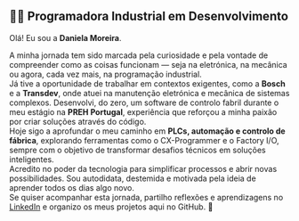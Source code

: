 ## 👩‍💻 Programadora Industrial em Desenvolvimento

Olá! Eu sou a **Daniela Moreira**.

A minha jornada tem sido marcada pela curiosidade e pela vontade de compreender como as coisas funcionam — seja na eletrónica, na mecânica ou agora, cada vez mais, na programação industrial.  
Já tive a oportunidade de trabalhar em contextos exigentes, como a **Bosch** e a **Transdev**, onde atuei na manutenção eletrónica e mecânica de sistemas complexos. 
Desenvolvi, do zero, um software de controlo fabril durante o meu estágio na **PREH Portugal**, experiência que reforçou a minha paixão por criar soluções através do código.  
Hoje sigo a aprofundar o meu caminho em **PLCs, automação e controlo de fábrica**, explorando ferramentas como o CX-Programmer e o Factory I/O, sempre com o objetivo de transformar desafios técnicos em soluções inteligentes.  
Acredito no poder da tecnologia para simplificar processos e abrir novas possibilidades. Sou autodidata, destemida e motivada pela ideia de aprender todos os dias algo novo.  
Se quiser acompanhar esta jornada, partilho reflexões e aprendizagens no [LinkedIn](www.linkedin.com/in/daniela-moreira-7aa72728b) e organizo os meus projetos aqui no GitHub. 🚀  
</p>

<!--
**moreiradaniela/MoreiraDaniela** is a ✨ _special_ ✨ repository because its `README.md` (this file) appears on your GitHub profile.

Here are some ideas to get you started:

- 🔭 I’m currently working on ...
- 🌱 I’m currently learning ...
- 👯 I’m looking to collaborate on ...
- 🤔 I’m looking for help with ...
- 💬 Ask me about ...
- 📫 How to reach me: ...
- 😄 Pronouns: ...
- ⚡ Fun fact: ...
-->
